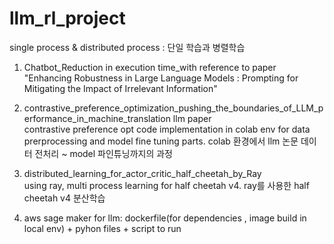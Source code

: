 # llm_rl_project
single process &amp; distributed process : 단일 학습과 병렬학습

1) Chatbot_Reduction in execution time_with reference to paper "Enhancing Robustness in Large Language Models : Prompting for Mitigating the Impact of Irrelevant Information"

2) contrastive_preference_optimization_pushing_the_boundaries_of_LLM_performance_in_machine_translation llm paper<br> contrastive preference opt code implementation in colab env for data prerprocessing and model fine tuning parts. colab 환경에서 llm 논문 데이터 전처리 ~ model 파인튜닝까지의 과정

3) distributed_learning_for_actor_critic_half_cheetah_by_Ray<br>
using ray, multi process learning for half cheetah v4. ray를 사용한 half cheetah v4 분산학습

4) aws sage maker for llm: dockerfile(for dependencies , image build in local env) + pyhon files + script to run 


